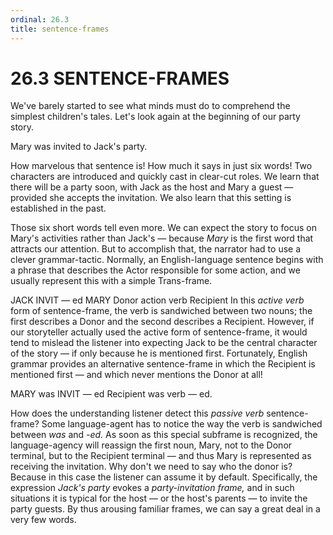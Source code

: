 ```yaml
---
ordinal: 26.3
title: sentence-frames
---
```


# 26.3 SENTENCE-FRAMES 

<p>We've barely started to see what minds must do to comprehend the simplest children's tales. Let's look again at the beginning of our party story.</p>
<p>Mary was invited to Jack's party.</p>
<p>How marvelous that sentence is! How much it says in just six words! Two characters are introduced and quickly cast in clear-cut roles. We learn that there will be a party soon, with Jack as the host and Mary a guest &mdash; provided she accepts the invitation. We also learn that this setting is established in the past.</p>
<p>Those six short words tell even more. We can expect the story to focus on Mary's activities rather than Jack's &mdash; because <em>Mary</em> is the first word that attracts our attention. But to accomplish that, the narrator had to use a clever grammar-tactic. Normally, an English-language sentence begins with a phrase that describes the Actor responsible for some action, and we usually represent this with a simple Trans-frame.</p>
<p>JACK INVIT &mdash; ed MARY Donor action verb Recipient In this <em>active verb</em> form of sentence-frame, the verb is sandwiched between two nouns; the first describes a Donor and the second describes a Recipient. However, if our storyteller actually used the active form of sentence-frame, it would tend to mislead the listener into expecting Jack to be the central character of the story &mdash; if only because he is mentioned first. Fortunately, English grammar provides an alternative sentence-frame in which the Recipient is mentioned first &mdash; and which never mentions the Donor at all!</p>
<p>MARY was INVIT &mdash; ed Recipient was verb &mdash; ed.</p>
<p>How does the understanding listener detect this <em>passive verb</em> sentence-frame? Some language-agent has to notice the way the verb is sandwiched between <em>was</em> and <em>-ed.</em> As soon as this special subframe is recognized, the language-agency will reassign the first noun, Mary, not to the Donor terminal, but to the Recipient terminal &mdash; and thus Mary is represented as receiving the invitation. Why don't we need to say who the donor is? Because in this case the listener can assume it by default. Specifically, the expression <em>Jack's party</em> evokes a <em>party-invitation frame,</em> and in such situations it is typical for the host &mdash; or the host's parents &mdash; to invite the party guests. By thus arousing familiar frames, we can say a great deal in a very few words.</p>